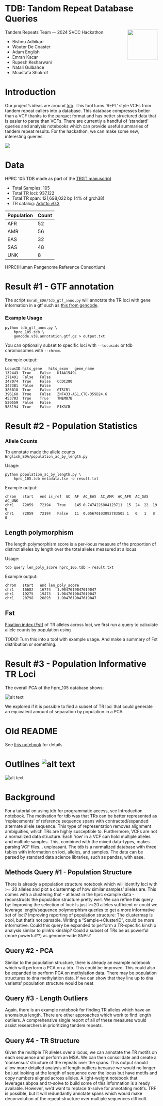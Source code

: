 # TDB: Tandom Repeat Database Queries
<img src="https://github.com/collaborativebioinformatics/tandemrepeats/blob/main/imgs/TandoRepeatLogo.png?raw=true" style="width:100px;" align="right" style="vertical-align: middle;"> 

Tandem Repeats Team -- 2024 SVCC Hackathon

- Bishnu Adhikari
- Wouter De Coaster
- Adam English
- Emrah Kacar
- Rupesh Kesharwani
- Natali Gulbahce
- Moustafa Shokrof

Introduction
============
Our project’s ideas are around [tdb](https://github.com/ACEnglish/tdb). This tool turns ‘REPL’ style VCFs from tandem repeat callers into a database. This database compresses better than a VCF thanks to the parquet format and has better structured data that is easier to parse than VCFs. There are currently a handful of ‘standard’ queries and analysis notebooks which can provide useful summaries of tandem repeat results. For the hackathon, we can make some new, interesting queries.

![](imgs/TDBOverview.png)

Data
====
HPRC 105 TDB made as part of the [TRGT manuscript](https://www.nature.com/articles/s41587-023-02057-3)

- Total Samples: 105
- Total TR loci: 937,122 
- Total TR span: 121,698,022 bp (4% of grch38)
- TR catalog: [Adotto v0.3](https://zenodo.org/records/7226352)

| Population | Count |
|------------|-------|
| AFR        | 52    |
| AMR        | 56    |
| EAS        | 32    |
| SAS        | 48    |
| UNK        | 8     |


HPRC(Human Pangenome Reference Consortium)

Result #1 - GTF annotation
==========================

The script `Emrah_EDA/tdb_gtf_anno.py` will annotate the TR loci with gene information in a gtf such as [this from
gencode](https://ftp.ebi.ac.uk/pub/databases/gencode/Gencode_human/release_38/gencode.v38.annotation.gtf.gz`).

### Example Usage
```
python tdb_gtf_anno.py \
    hprc_105.tdb \
    gencode.v38.annotation.gtf.gz > output.txt
```
You can optionally subset to specific loci with `--locusids` or tdb chromosomes with `--chrom`.

Example output:
```
LocusID	hits_gene	hits_exon	gene_name
132443	True	False	KIAA1549L
271491	False	False
347074	True	False	CCDC200
347381	False	False
385018	True	False	GTSCR1
396168	True	False	ZNF433-AS1,CTC-359D24.6
453703	True	True	TMEM87B
520559	False	False
585194	True	False	PIK3CB
```

Result #2 - Population Statistics
=================================

### Allele Counts
To annotate made the allele counts  `English_EDA/population_ac_by_length.py`

Usage:
```
python population_ac_by_length.py \
    hprc_105.tdb metadata.tsv -o result.txt
```

Example output:
```
chrom	start	end	is_ref	AC	AF	AC_EAS	AC_AMR	AC_AFR	AC_SAS	AC_UNK
chr1	72059	72194	True	145	0.7474226804123711	15	24	22	19	8
chr1	72059	72194	False	11	0.05670103092783505	1	0	1	8	0
```
## Length polymorphism
The length polymorphism score is a per-locus measure of the proportion of distinct alleles by length over the total
alleles measured at a locus

Usage:
```
tdb query len_poly_score hprc_105.tdb > result.txt
```

Example output:
```
chrom	start	end	len_poly_score
chr1	16682	16774	1.9047619047619047
chr1	19275	19473	1.9047619047619047
chr1	20798	20893	1.9047619047619047
```

## Fst
 [Fixation index (Fst)](https://en.wikipedia.org/wiki/Fixation_index) of TR alleles across loci, we
first run a query to calculate allele counts by population using

TODO! Turn this into a tool with example usage. And make a summary of Fst distribution or something.


Result #3 - Population Informative TR Loci
==========================================
The overall PCA of the hprc_105 database shows:

![alt text](https://github.com/collaborativebioinformatics/tandemrepeats/blob/main/imgs/baseline_pca_tr_105samples.png?raw=true)

We explored if it is possible to find a subset of TR loci that could generate an equivalent amount of separation by
population in a PCA.


# Old README

See [this notebook](https://github.com/collaborativebioinformatics/tandemrepeats/blob/main/English_EDA/MainNotebook.ipynb) for details.

# Outlines ![alt text](https://github.com/collaborativebioinformatics/tandemrepeats/blob/main/imgs/Slide1.png?raw=true)
![alt text](https://github.com/collaborativebioinformatics/tandemrepeats/blob/main/imgs/Slide2.png?raw=true)

Background
===========

For a tutorial on using tdb for programmatic access, see Introduction notebook. The motivation for tdb was that TRs can be better represented as ‘replacements’ of reference sequence spans with contracted/expanded alternate allele sequence. This type of representation removes alignment ambiguities, which TRs are highly susceptible to. Furthermore, VCFs are not a normalized data structure. Each ‘row’ in a VCF can hold multiple alleles and multiple samples. This, combined with the mixed data-types, makes parsing VCF files… unpleasant.  The tdb is a normalized database with three tables with information on loci, alleles, and samples. The data can be parsed by standard data science libraries, such as pandas, with ease.

Methods
Query #1 - Population Structure
--------------
There is already a population structure notebook which will identify loci with >= 20 alleles and plot a clustermap of how similar samples’ alleles are. This comes with a clustering that - at least in the hprc example data - reconstructs the population structure pretty well. We can refine this query by:
Improving the selection of loci: Is just >=20 alleles sufficient or could we leverage length/sequence polymorphism queries to get a more informative set of loci?
Improving reporting of population structure: The clustermap is cool, but that’s not parsable. Writing a “Sample->ClusterID”, could be more informative.
Could this query be expanded to perform a TR-specific kinship analysis similar to plink’s kinship? Could a subset of TRs be as powerful (more powerful??) as genome-wide SNPs?

Query #2 - PCA
--------------
Similar to the population structure, there is already an example notebook which will perform a PCA on a tdb. This could be improved. This could also be expanded to perform PCA on methylation data. There may be population structures to dna methylation data. If we can show that they line up to dna variants’ population structure would be neat.

Query #3 - Length Outliers
--------------
Again, there is an example notebook for finding TR alleles which have an anomalous length. There are other approaches which work to find length outliers. A comprehensive single report of all of these measures would assist researchers in prioritizing tandem repeats.

Query #4 - TR Structure
--------------
Given the multiple TR alleles over a locus, we can annotate the TR motifs on each sequence and perform an MSA. We can then consolidate and create a ‘consensus’ structure of the repeats over the spans. This output should allow more detailed analysis of length outliers because we would no longer be just looking at the length of sequence over the locus but have motifs and copy numbers aligned across alleles. A light-weight notebook that leverages abpoa and tr-solve to build some of this information is already available. However, we’d want to replace tr-solve for annotating motifs. TRF is possible, but it will redundantly annotate spans which would make deconvolution of the repeat structure over multiple sequences difficult.
